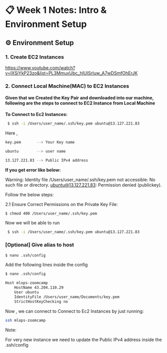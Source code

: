 # 📋 Week 1 Notes: Intro & Environment Setup


## ⚙ Environment Setup 


### 1. Create EC2 Instances

https://www.youtube.com/watch?v=IXSiYkP23zo&list=PL3MmuxUbc_hIUISrluw_A7wDSmfOhErJK 

### 2. Connect Local Machine(MAC) to EC2 Instances

#### Given that we Created the Key Pair and downloaded into our machine, following are the steps to connect to EC2 Instance from Local Machine

**To Connect to Ec2 Instances:**

```sh
 $ ssh -i /Users/user_name/.ssh/key.pem ubuntu@13.127.221.83
```

Here ,

```sh
key.pem       --> Your Key name

ubuntu        --> user name

13.127.221.83 --> Public IPv4 address
```


**If you get error like below:**

Warning: Identity file /Users/user_name/.ssh/key.pem not accessible: No such file or directory.
ubuntu@13.127.221.83: Permission denied (publickey).

Follow the below steps:

2.1 Ensure Correct Permissions on the Private Key File:

```sh
$ chmod 400 /Users/user_name/.ssh/key.pem
```

Now we will be able to run 

```sh
 $ ssh -i /Users/user_name/.ssh/key.pem ubuntu@13.127.221.83
```

### [Optional] Give alias to host

```sh
$ nano .ssh/config
```

Add the following lines inside the config

```sh
$ nano .ssh/config
```

```sh
Host mlops-zoomcamp
    HostName 43.204.110.29
    User ubuntu
    IdentityFile /Users/user_name/Documents/key.pem
    StrictHostKeyChecking no
```

Now , we can connect to Connect to Ec2 Instances by just running:

```sh
ssh mlops-zoomcamp
```

Note:

For very new instance we need to update the Public IPv4 address inside the .ssh/config


